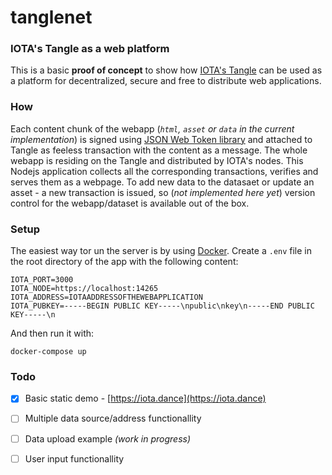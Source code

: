 # tanglenet
### IOTA's Tangle as a web platform
This is a basic __proof of concept__ to show how [IOTA's Tangle](https://github.com/iotaledger) can be used as a platform for decentralized, secure and free to distribute web applications.

### How
Each content chunk of the webapp (_`html`, `asset` or `data` in the current implementation_) is signed using [JSON Web Token library](https://auth0.com/blog/json-web-token-signing-algorithms-overview/) and attached to Tangle as feeless transaction with the content as a message. The whole webapp is residing on the Tangle and distributed by IOTA's nodes.
This Nodejs application collects all the corresponding transactions, verifies and serves them as a webpage.
To add new data to the datasaet or update an asset - a new transaction is issued, so (_not implemented here yet_) version control for the webapp/dataset is available out of the box.

### Setup
The easiest way tor un the server is by using [Docker](https://www.docker.com/community-edition). Create a `.env` file in the root directory of the app with the following content:
```
IOTA_PORT=3000
IOTA_NODE=https://localhost:14265
IOTA_ADDRESS=IOTAADDRESSOFTHEWEBAPPLICATION
IOTA_PUBKEY=-----BEGIN PUBLIC KEY-----\npublic\nkey\n-----END PUBLIC KEY-----\n
```
And then run it with:
```
docker-compose up
```

### Todo
- [x] Basic static demo - [https://iota.dance](https://iota.dance)
- [ ] Multiple data source/address functionallity
- [ ] Data upload example _(work in progress)_
- [ ] User input functionallity

